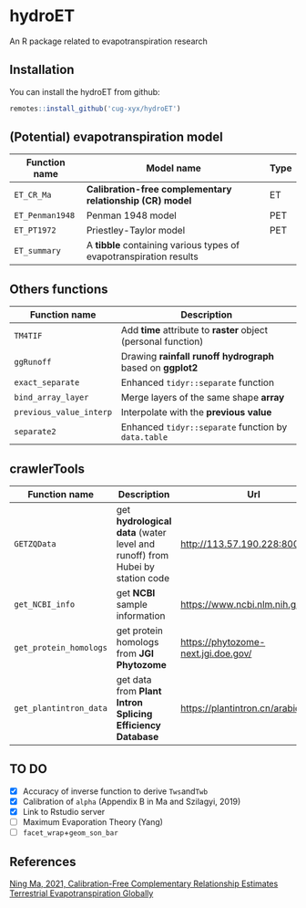 # hydroET

An R package related to evapotranspiration research

## Installation

You can install the hydroET from github:

```R
remotes::install_github('cug-xyx/hydroET')
```

## (Potential) evapotranspiration model

| Function name   | Model name                                                   | Type |
| --------------- | ------------------------------------------------------------ | ---- |
| `ET_CR_Ma`      | **Calibration-free complementary relationship (CR) model**   | ET   |
| `ET_Penman1948` | Penman 1948 model                                            | PET  |
| `ET_PT1972`     | Priestley-Taylor model                                       | PET  |
| `ET_summary`    | A **tibble** containing various types of evapotranspiration results |      |

## Others functions

| Function name           | Description                                                  |
| ----------------------- | ------------------------------------------------------------ |
| `TM4TIF`                | Add **time** attribute to **raster** object (personal function) |
| `ggRunoff`              | Drawing **rainfall runoff hydrograph** based on **ggplot2**  |
| `exact_separate`        | Enhanced `tidyr::separate` function                          |
| `bind_array_layer`      | Merge layers of the same shape **array**                     |
| `previous_value_interp` | Interpolate with the **previous value**                      |
| `separate2`             | Enhanced `tidyr::separate` function by `data.table`          |

## crawlerTools

| Function name          | Description                                                  | Url                                 |
| ---------------------- | ------------------------------------------------------------ | ----------------------------------- |
| `GETZQData`            | get **hydrological data** (water level and runoff) from Hubei by station code | http://113.57.190.228:8001/         |
| `get_NCBI_info`        | get **NCBI** sample information                              | https://www.ncbi.nlm.nih.gov/       |
| `get_protein_homologs` | get protein homologs from **JGI Phytozome**                  | https://phytozome-next.jgi.doe.gov/ |
| `get_plantintron_data` | get data from **Plant Intron Splicing Efficiency Database**  | https://plantintron.cn/arabidopsis/ |

## TO DO

- [x] Accuracy of inverse function to derive `Tws`and`Twb`
- [x] Calibration of `alpha` (Appendix B in Ma and Szilagyi, 2019)
- [x] Link to Rstudio server
- [ ] Maximum Evaporation Theory (Yang)
- [ ] `facet_wrap`+`geom_son_bar`

## References

[Ning Ma, 2021, Calibration-Free Complementary Relationship Estimates Terrestrial Evapotranspiration Globally](https://agupubs.onlinelibrary.wiley.com/doi/full/10.1029/2021WR029691)
